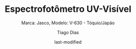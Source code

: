 ---
title: "Espectrofotômetro UV-Visível"
subtitle: "Marca: Jasco, Modelo: V-630 - Tóquio/Japão"
status: "Ativo"
procedimento: PEQ-032
image: "fotos/032.jpg"
categories: 
    - Espectrofotometria
author: Tiago Dias
date: last-modified
date-format: DD/MM/YYYY
lang: pt-br
---